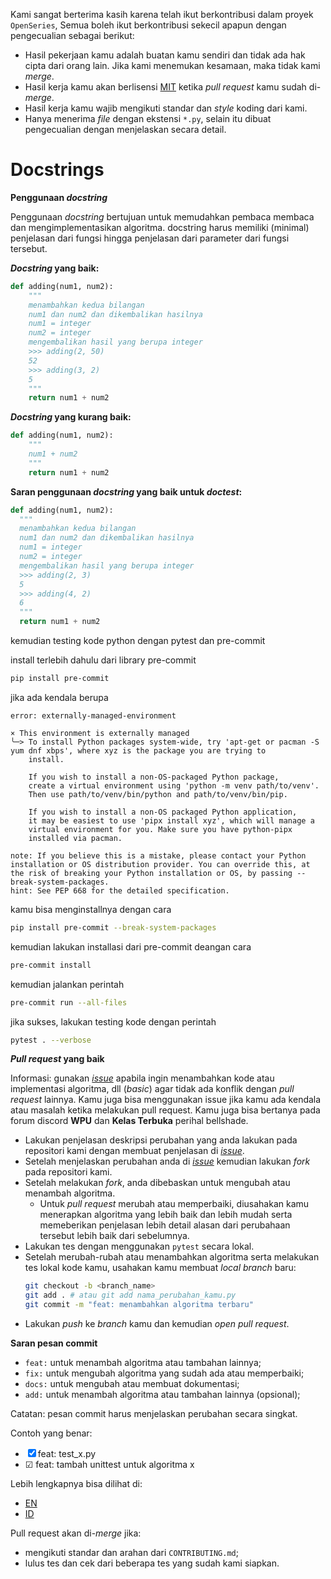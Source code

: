 Kami sangat berterima kasih karena telah ikut berkontribusi dalam proyek `OpenSeries`, Semua boleh ikut berkontribusi sekecil apapun dengan pengecualian sebagai berikut:

- Hasil pekerjaan kamu adalah buatan kamu sendiri dan tidak ada hak cipta dari orang lain. Jika kami menemukan kesamaan, maka tidak kami _merge_.
- Hasil kerja kamu akan berlisensi [MIT](LICENSE) ketika _pull request_ kamu sudah di-_merge_.
- Hasil kerja kamu wajib mengikuti standar dan _style_ koding dari kami.
- Hanya menerima _file_ dengan ekstensi `*.py`, selain itu dibuat pengecualian dengan menjelaskan secara detail.

# Docstrings

**Penggunaan _docstring_**

Penggunaan _docstring_ bertujuan untuk memudahkan pembaca membaca dan mengimplementasikan algoritma. docstring harus memiliki (minimal) penjelasan dari fungsi hingga penjelasan dari parameter dari fungsi tersebut.

**_Docstring_ yang baik:**

```py
def adding(num1, num2):
    """
    menambahkan kedua bilangan
    num1 dan num2 dan dikembalikan hasilnya
    num1 = integer
    num2 = integer
    mengembalikan hasil yang berupa integer
    >>> adding(2, 50)
    52
    >>> adding(3, 2)
    5
    """
    return num1 + num2
```

**_Docstring_ yang kurang baik:**

```py
def adding(num1, num2):
    """
    num1 + num2
    """
    return num1 + num2
```

**Saran penggunaan _docstring_ yang baik untuk _doctest_:**

```py
def adding(num1, num2):
  """
  menambahkan kedua bilangan
  num1 dan num2 dan dikembalikan hasilnya
  num1 = integer
  num2 = integer
  mengembalikan hasil yang berupa integer
  >>> adding(2, 3)
  5
  >>> adding(4, 2)
  6
  """
  return num1 + num2
```

kemudian testing kode python dengan pytest dan pre-commit

install terlebih dahulu dari library pre-commit

```bash
pip install pre-commit
```

jika ada kendala berupa

```
error: externally-managed-environment

× This environment is externally managed
╰─> To install Python packages system-wide, try 'apt-get or pacman -S yum dnf xbps', where xyz is the package you are trying to
    install.

    If you wish to install a non-OS-packaged Python package,
    create a virtual environment using 'python -m venv path/to/venv'.
    Then use path/to/venv/bin/python and path/to/venv/bin/pip.

    If you wish to install a non-OS packaged Python application,
    it may be easiest to use 'pipx install xyz', which will manage a
    virtual environment for you. Make sure you have python-pipx
    installed via pacman.

note: If you believe this is a mistake, please contact your Python installation or OS distribution provider. You can override this, at the risk of breaking your Python installation or OS, by passing --break-system-packages.
hint: See PEP 668 for the detailed specification.
```

kamu bisa menginstallnya dengan cara

```bash
pip install pre-commit --break-system-packages
```

kemudian lakukan installasi dari pre-commit deangan cara

```bash
pre-commit install
```

kemudian jalankan perintah

```bash
pre-commit run --all-files
```

jika sukses, lakukan testing kode dengan perintah

```bash
pytest . --verbose
```

**_Pull request_ yang baik**

Informasi: gunakan [_issue_](https://github.com/bellshade/Python/issues) apabila ingin menambahkan kode atau implementasi algoritma, dll (_basic_) agar tidak ada konflik dengan _pull request_ lainnya. Kamu juga bisa menggunakan issue jika kamu ada
kendala atau masalah ketika melakukan pull request. Kamu juga bisa bertanya pada forum discord **WPU** dan **Kelas Terbuka** perihal bellshade.

- Lakukan penjelasan deskripsi perubahan yang anda lakukan pada repositori kami dengan membuat penjelasan di [_issue_](https://github.com/bellshade/OpenSeries/issues).
- Setelah menjelaskan perubahan anda di [_issue_](https://github.com/bellshade/OpenSeries/issues) kemudian lakukan _fork_ pada repositori kami.
- Setelah melakukan _fork_, anda dibebaskan untuk mengubah atau menambah algoritma.
  - Untuk _pull request_ merubah atau memperbaiki, diusahakan kamu menerapkan algoritma yang lebih baik dan lebih mudah serta memeberikan penjelasan lebih detail alasan dari perubahaan tersebut lebih baik dari sebelumnya.
- Lakukan tes dengan menggunakan `pytest` secara lokal.
- Setelah merubah-rubah atau menambahkan algoritma serta melakukan tes lokal kode kamu, usahakan kamu membuat _local branch_ baru:
  ```bash
  git checkout -b <branch_name>
  git add . # atau git add nama_perubahan_kamu.py
  git commit -m "feat: menambahkan algoritma terbaru"
  ```
- Lakukan _push_ ke _branch_ kamu dan kemudian _open pull request_.

**Saran pesan commit**

- `feat:` untuk menambah algoritma atau tambahan lainnya;
- `fix:` untuk mengubah algoritma yang sudah ada atau memperbaiki;
- `docs:` untuk mengubah atau membuat dokumentasi;
- `add:` untuk menambah algoritma atau tambahan lainnya (opsional);

Catatan: pesan commit harus menjelaskan perubahan secara singkat.

Contoh yang benar:

- &#9746; feat: test_x.py
- &#9745; feat: tambah unittest untuk algoritma x

Lebih lengkapnya bisa dilihat di:

- [EN](https://www.conventionalcommits.org/en/v1.0.0/)
- [ID](https://www.conventionalcommits.org/id/v1.0.0/)

Pull request akan di-_merge_ jika:

- mengikuti standar dan arahan dari `CONTRIBUTING.md`;
- lulus tes dan cek dari beberapa tes yang sudah kami siapkan.

